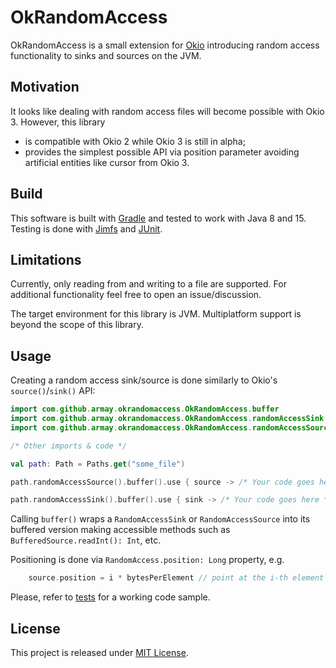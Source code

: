 OkRandomAccess
==============

OkRandomAccess is a small extension for [Okio](https://square.github.io/okio/) 
introducing random access functionality to sinks and sources on the JVM.

Motivation
----------

It looks like dealing with random access files will become possible with Okio 3.
However, this library
- is compatible with Okio 2 while Okio 3 is still in alpha;
- provides the simplest possible API via position parameter avoiding artificial entities like cursor from Okio 3.

Build
-----

This software is built with [Gradle](https://gradle.org) and tested to work with Java 8 and 15.
Testing is done with [Jimfs](https://github.com/google/jimfs) and [JUnit](https://junit.org/junit5/).

Limitations
-----------

Currently, only reading from and writing to a file are supported.
For additional functionality feel free to open an issue/discussion.

The target environment for this library is JVM. 
Multiplatform support is beyond the scope of this library.

Usage
-----

Creating a random access sink/source is done similarly to Okio's `source()`/`sink()` API:
```kotlin
import com.github.armay.okrandomaccess.OkRandomAccess.buffer
import com.github.armay.okrandomaccess.OkRandomAccess.randomAccessSink
import com.github.armay.okrandomaccess.OkRandomAccess.randomAccessSource

/* Other imports & code */

val path: Path = Paths.get("some_file")

path.randomAccessSource().buffer().use { source -> /* Your code goes here */ }

path.randomAccessSink().buffer().use { sink -> /* Your code goes here */ }
```
Calling `buffer()` wraps a `RandomAccessSink` or `RandomAccessSource` into its buffered version
making accessible methods such as `BufferedSource.readInt(): Int`, etc.

Positioning is done via `RandomAccess.position: Long` property, e.g.
```kotlin
    source.position = i * bytesPerElement // point at the i-th element in a file representation of a list
```

Please, refer to [tests](lib/src/test/kotlin/com/github/armay/okrandomaccess/OkRandomAccessTest.kt) 
for a working code sample.

License
-------

This project is released under [MIT License](LICENSE.md).
